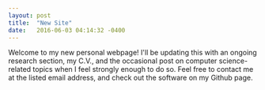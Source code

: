 ```yaml
---
layout: post
title:  "New Site"
date:   2016-06-03 04:14:32 -0400
---
```

Welcome to my new personal webpage! I'll be updating this with an ongoing research section, my C.V., and the occasional post on computer science-related topics when I feel strongly enough to do so. Feel free to contact me at the listed email address, and check out the software on my Github page.